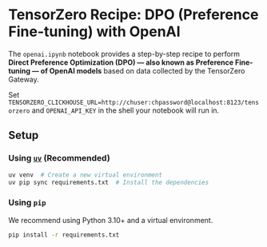 # TensorZero Recipe: DPO (Preference Fine-tuning) with OpenAI

The `openai.ipynb` notebook provides a step-by-step recipe to perform **Direct Preference Optimization (DPO) &mdash; also known as Preference Fine-tuning &mdash; of OpenAI models** based on data collected by the TensorZero Gateway.

Set `TENSORZERO_CLICKHOUSE_URL=http://chuser:chpassword@localhost:8123/tensorzero` and `OPENAI_API_KEY` in the shell your notebook will run in.

## Setup

### Using [`uv`](https://github.com/astral-sh/uv) (Recommended)

```bash
uv venv  # Create a new virtual environment
uv pip sync requirements.txt  # Install the dependencies
```

### Using `pip`

We recommend using Python 3.10+ and a virtual environment.

```bash
pip install -r requirements.txt
```
